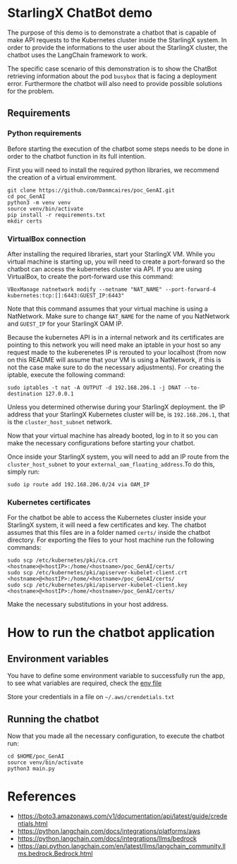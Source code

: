 # StarlingX ChatBot demo

The purpose of this demo is to demonstrate a chatbot that is capable of make
API requests to the Kubernetes cluster inside the StarlingX system. In order to
provide the informations to the user about the StarlingX cluster, the chatbot
uses the LangChain framework to work.

The specific case scenario of this demonstration is to show the ChatBot
retrieving information about the pod `busybox` that is facing a deployment error.
Furthermore the chatbot will also need to provide possible solutions for the
problem.

## Requirements

### Python requirements

Before starting the execution of the chatbot some steps needs to be done in
order to the chatbot function in its full intention.

First you will need to install the required python libraries, we recommend the
creation of a virtual enviromment.

```shell
git clone https://github.com/Danmcaires/poc_GenAI.git
cd poc_GenAI
python3 -m venv venv
source venv/bin/activate
pip install -r requirements.txt
mkdir certs
```

### VirtualBox connection

After installing the required libraries, start your StarlingX VM. While you
virtual machine is starting up, you will need to create a port-forward so the
chatbot can access the kubernetes cluster via API. If you are using VirtualBox,
to create the port-forward use this command:

```shell
VBoxManage natnetwork modify --netname "NAT_NAME" --port-forward-4 kubernetes:tcp:[]:6443:GUEST_IP:6443"
```

Note that this command assumes that your virtual machine is using a NatNetwork.
Make sure to change `ǸAT_NAME` for the name of you NatNetwork and `GUEST_IP`
for your StarlingX OAM IP.

Because the kubernetes API is in a internal network and its certificates are
pointing to this network you will need make an iptable in your host so any
request made to the kuberenetes IP is rerouted to your localhost (from now on
this README will assume that your VM is using a NatNetwork, if this is not the
case make sure to do the necessary adjustments). For creating the iptable,
execute the following command:

```shell
sudo iptables -t nat -A OUTPUT -d 192.168.206.1 -j DNAT --to-destination 127.0.0.1
```

Unless you determined otherwise during your StarlingX deployment. the IP address
that your StarlingX Kubernetes cluster will be, is `192.168.206.1`, that is the
`cluster_host_subnet` network.

Now that your virtual machine has already booted, log in to it so you can make
the necessary configurations before starting your chatbot.

Once inside your StarlingX system, you will need to add an IP route from the
`cluster_host_subnet` to your `external_oam_floating_address`.To do this, simply
run:

```shell
sudo ip route add 192.168.206.0/24 via OAM_IP
```

### Kubernetes certificates

For the chatbot be able to access the Kubernetes cluster inside your StarlingX
system, it will need a few certificates and key. The chatbot assumes that this
files are in a folder named `certs/` inside the chatbot directory. For exporting
the files to your host machine run the following commands:

```shell
sudo scp /etc/kubernetes/pki/ca.crt <hostname>@<hostIP>:/home/<hostname>/poc_GenAI/certs/
sudo scp /etc/kubernetes/pki/apiserver-kubelet-client.crt <hostname>@<hostIP>:/home/<hostname>/poc_GenAI/certs/
sudo scp /etc/kubernetes/pki/apiserver-kubelet-client.key <hostname>@<hostIP>:/home/<hostname>/poc_GenAI/certs/
```

Make the necessary substitutions in your host address.

# How to run the chatbot application

## Environment variables

You have to define some environment variable to successfully run the app,
to see what variables are required, check the [env file](.env)

Store your credentials in a file on `~/.aws/crendetials.txt`

## Running the chatbot

Now that you made all the necessary configuration, to execute the chatbot run:

```shell
cd $HOME/poc_GenAI
source venv/bin/activate
python3 main.py
```

# References

- https://boto3.amazonaws.com/v1/documentation/api/latest/guide/credentials.html
- https://python.langchain.com/docs/integrations/platforms/aws
- https://python.langchain.com/docs/integrations/llms/bedrock
- https://api.python.langchain.com/en/latest/llms/langchain_community.llms.bedrock.Bedrock.html
